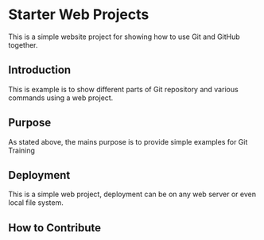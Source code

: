 # Starter Web Projects

This is a simple website project for 
showing how to use Git  and GitHub together.

## Introduction 

This is example is to show different parts of Git repository
and various commands using a web project.

## Purpose 

As stated above, the mains purpose is to provide simple examples for Git Training

## Deployment

This is a simple web project, deployment can be on any web server or even local file system.

## How to Contribute